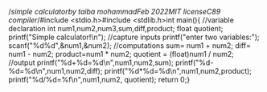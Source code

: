 /*simple calculatorby taiba mohammadFeb 2022MIT licenseC89 compiler*/#include <stdio.h>#include <stdlib.h>int main(){    //variable declaration    int num1,num2,num3,sum,diff,product;    float quotient;    printf("Simple calculator!\n");    //capture inputs    printf("enter two variables:");    scanf("%d%d",&num1,&num2);    //computations    sum= num1 + num2;    diff= num1 - num2;    product=num1 * num2;    quotient = (float)num1 / num2;    //output    printf("%d+%d=%d\n",num1,num2,sum);     printf("%d-%d=%d\n",num1,num2,diff);      printf("%d*%d=%d\n",num1,num2,product);       printf("%d/%d=%f\n",num1,num2, quotient);    return 0;}
